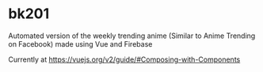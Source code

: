 # bk201
Automated version of the weekly trending anime (Similar to Anime Trending on Facebook) made using Vue and Firebase

Currently at https://vuejs.org/v2/guide/#Composing-with-Components